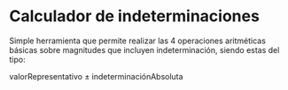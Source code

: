 # Calculador de indeterminaciones

Simple herramienta que permite realizar las 4 operaciones aritméticas básicas sobre magnitudes que incluyen indeterminación, siendo estas del tipo:

valorRepresentativo ± indeterminaciónAbsoluta
